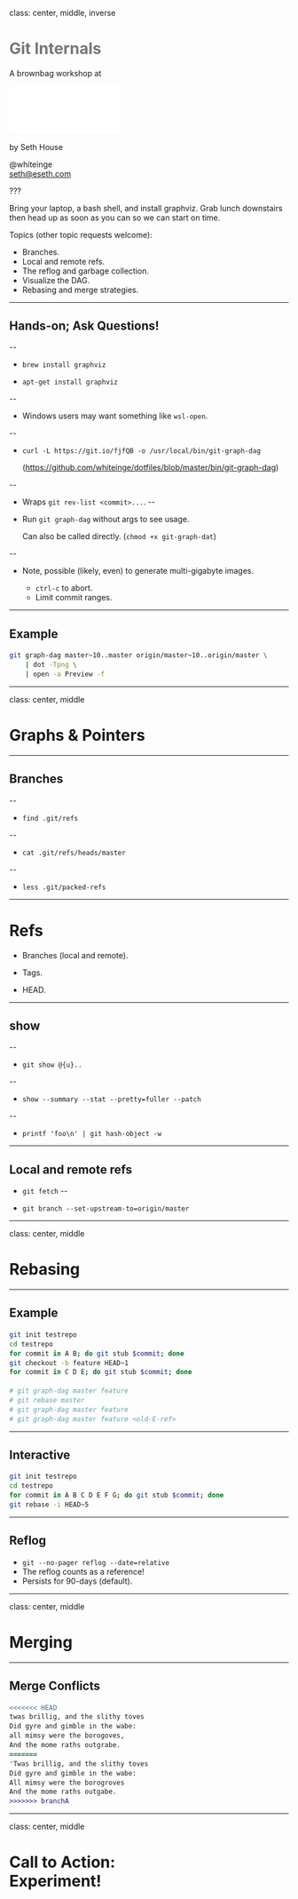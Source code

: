 class: center, middle, inverse

<h1 style="color: #777872">
    Git Internals
</h1>

A brownbag workshop at

<img width="200px" src="./mx-logo.svg" alt="MX Technologies">

by Seth House

@whiteinge<br>
seth@eseth.com

???

Bring your laptop, a bash shell, and install graphviz. Grab lunch downstairs
then head up as soon as you can so we can start on time.

Topics (other topic requests welcome):

* Branches.
* Local and remote refs.
* The reflog and garbage collection.
* Visualize the DAG.
* Rebasing and merge strategies.

<!--
Remark cheatsheet:

class: left, center, right, top, middle, bottom

background-image: url(image.jpg)
background-position: center;
background-repeat: no-repeat;
background-size: contain;

count: true
exclude: false


.left-column[
Text here
]

.right-column[
Text here
]

.footnote[
* [Link](http://example.com)
* [Link 2](http://example.org)
* [Link 3](http://example.net)
]
-->

---

## Hands-on; Ask Questions!

--

* `brew install graphviz`

* `apt-get install graphviz`

--

  * Windows users may want something like `wsl-open`.

--

* `curl -L https://git.io/fjfQB -o /usr/local/bin/git-graph-dag`

  (https://github.com/whiteinge/dotfiles/blob/master/bin/git-graph-dag)

--

* Wraps `git rev-list <commit>...`.
--

* Run `git graph-dag` without args to see usage.

  Can also be called directly. (`chmod +x git-graph-dat`)

--

* Note, possible (likely, even) to generate multi-gigabyte images.

  * `ctrl-c` to abort.
  * Limit commit ranges.

---

## Example

```sh
git graph-dag master~10..master origin/master~10..origin/master \
    | dot -Tpng \
    | open -a Preview -f
```

---

class: center, middle

# Graphs & Pointers

---

## Branches

--

* `find .git/refs`

--

* `cat .git/refs/heads/master`

--

* `less .git/packed-refs`

---

# Refs

* Branches (local and remote).

* Tags.

* HEAD.

---

## show

--

* `git show @{u}..`

--

* `show --summary --stat --pretty=fuller --patch`

--

* `printf 'foo\n' | git hash-object -w`

---

## Local and remote refs

* `git fetch`
--

* `git branch --set-upstream-to=origin/master`

---

class: center, middle

# Rebasing

---

## Example

```sh
git init testrepo
cd testrepo
for commit in A B; do git stub $commit; done
git checkout -b feature HEAD~1
for commit in C D E; do git stub $commit; done

# git graph-dag master feature
# git rebase master
# git graph-dag master feature
# git graph-dag master feature <old-E-ref>
```

---

## Interactive

```sh
git init testrepo
cd testrepo
for commit in A B C D E F G; do git stub $commit; done
git rebase -i HEAD~5
```

---

## Reflog

* `git --no-pager reflog --date=relative`
* The reflog counts as a reference!
* Persists for 90-days (default).

---

class: center, middle

# Merging

---

## Merge Conflicts

```diff
<<<<<<< HEAD
twas brillig, and the slithy toves
Did gyre and gimble in the wabe:
all mimsy were the borogoves,
And the mome raths outgrabe.
=======
'Twas brillig, and the slithy toves
Did gyre and gimble in the wabe:
All mimsy were the borogroves
And the mome raths outgabe.
>>>>>>> branchA
```

---

class: center, middle

# Call to Action:<br>Experiment!
